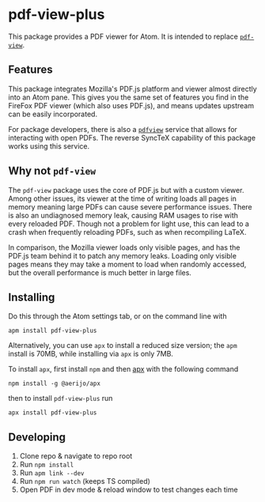 # pdf-view-plus

This package provides a PDF viewer for Atom. It is intended to replace [`pdf-view`](https://atom.io/packages/pdf-view).


## Features

This package integrates Mozilla's PDF.js platform and viewer almost directly into an Atom pane. This gives you the same set of features you find in the FireFox PDF viewer (which also uses PDF.js), and means updates upstream can be easily incorporated.

For package developers, there is also a [`pdfview`](https://github.com/Aerijo/atom-pdf-view-plus/wiki/pdfview-API) service that allows for interacting with open PDFs. The reverse SyncTeX capability of this package works using this service.


## Why not `pdf-view`

The `pdf-view` package uses the core of PDF.js but with a custom viewer. Among other issues, its viewer at the time of writing loads all pages in memory meaning large PDFs can cause severe performance issues. There is also an undiagnosed memory leak, causing RAM usages to rise with every reloaded PDF. Though not a problem for light use, this can lead to a crash when frequently reloading PDFs, such as when recompiling LaTeX.

In comparison, the Mozilla viewer loads only visible pages, and has the PDF.js team behind it to patch any memory leaks. Loading only visible pages means they may take a moment to load when randomly accessed, but the overall performance is much better in large files.


## Installing

Do this through the Atom settings tab, or on the command line with
```
apm install pdf-view-plus
```

Alternatively, you can use `apx` to install a reduced size version; the `apm` install is 70MB, while installing via `apx` is only 7MB.

To install `apx`, first install `npm` and then [apx](https://www.npmjs.com/package/@aerijo/apx) with the following command
```
npm install -g @aerijo/apx
```
then to install `pdf-view-plus` run
```
apx install pdf-view-plus
```


## Developing

1. Clone repo & navigate to repo root
2. Run `npm install`
4. Run `apm link --dev`
3. Run `npm run watch` (keeps TS compiled)
5. Open PDF in dev mode & reload window to test changes each time
